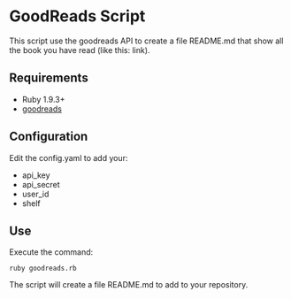 # GoodReads Script

This script use the goodreads API to create a file README.md that show all the book you have read (like this: link).

## Requirements

- Ruby 1.9.3+
- [goodreads](https://github.com/sosedoff/goodreads)

## Configuration
Edit the config.yaml to add your:

- api_key
- api_secret
- user_id
- shelf

## Use
Execute the command:
```
ruby goodreads.rb
```
The script will create a file README.md to add to your repository.
